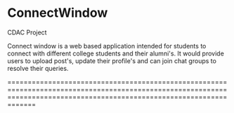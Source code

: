# ConnectWindow
CDAC Project

Connect window is a web based application intended for students to connect with different college students and
their alumni's. It would provide users to upload post's, update their profile's and can join chat groups to resolve their queries.

=========================================================================================================================================================================

